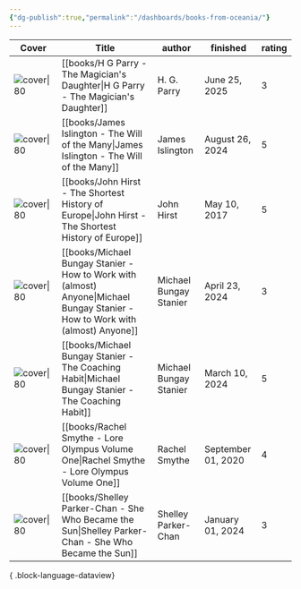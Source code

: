 ```yaml
---
{"dg-publish":true,"permalink":"/dashboards/books-from-oceania/"}
---
```



| Cover                                                                                                                         | Title                                                                                                                             | author                 | finished           | rating |
| ----------------------------------------------------------------------------------------------------------------------------- | --------------------------------------------------------------------------------------------------------------------------------- | ---------------------- | ------------------ | ------ |
| ![cover\|80](http://books.google.com/books/content?id=SyhvEAAAQBAJ&printsec=frontcover&img=1&zoom=1&edge=curl&source=gbs_api) | [[books/H G Parry - The Magician's Daughter\|H G Parry - The Magician's Daughter]]                                             | H. G. Parry            | June 25, 2025      | 3      |
| ![cover\|80](http://books.google.com/books/content?id=53u7EAAAQBAJ&printsec=frontcover&img=1&zoom=1&edge=curl&source=gbs_api) | [[books/James Islington - The Will of the Many\|James Islington - The Will of the Many]]                                       | James Islington        | August 26, 2024    | 5      |
| ![cover\|80](http://books.google.com/books/content?id=1k94EAAAQBAJ&printsec=frontcover&img=1&zoom=1&edge=curl&source=gbs_api) | [[books/John Hirst - The Shortest History of Europe\|John Hirst - The Shortest History of Europe]]                             | John Hirst             | May 10, 2017       | 5      |
| ![cover\|80](https://www.mbs.works/wp-content/uploads/2023/11/How-to-Work-with-Almost-Anyone-700.jpg)                         | [[books/Michael Bungay Stanier - How to Work with (almost) Anyone\|Michael Bungay Stanier - How to Work with (almost) Anyone]] | Michael Bungay Stanier | April 23, 2024     | 3      |
| ![cover\|80](http://books.google.com/books/content?id=EGFPDAAAQBAJ&printsec=frontcover&img=1&zoom=1&edge=curl&source=gbs_api) | [[books/Michael Bungay Stanier - The Coaching Habit\|Michael Bungay Stanier - The Coaching Habit]]                             | Michael Bungay Stanier | March 10, 2024     | 5      |
| ![cover\|80](http://books.google.com/books/content?id=mGmTEAAAQBAJ&printsec=frontcover&img=1&zoom=1&source=gbs_api)           | [[books/Rachel Smythe - Lore Olympus Volume One\|Rachel Smythe - Lore Olympus Volume One]]                                     | Rachel Smythe          | September 01, 2020 | 4      |
| ![cover\|80](http://books.google.com/books/content?id=FwX6DwAAQBAJ&printsec=frontcover&img=1&zoom=1&edge=curl&source=gbs_api) | [[books/Shelley Parker-Chan - She Who Became the Sun\|Shelley Parker-Chan - She Who Became the Sun]]                           | Shelley Parker-Chan    | January 01, 2024   | 3      |

{ .block-language-dataview}